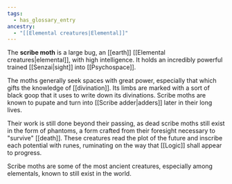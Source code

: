 ```yaml
---
tags:
  - has_glossary_entry
ancestry:
  - "[[Elemental creatures|Elemental]]"
---
```


The **scribe moth** is a large bug, an [[earth]] [[Elemental creatures|elemental]], with high intelligence. It holds an incredibly powerful trained [[Senzai|sight]] into [[Psychospace]]. 

The moths generally seek spaces with great power, especially that which gifts the knowledge of [[divination]]. Its limbs are marked with a sort of black goop that it uses to write down its divinations. Scribe moths are known to pupate and turn into [[Scribe adder|adders]] later in their long lives.

Their work is still done beyond their passing, as dead scribe moths still exist in the form of phantoms, a form crafted from their foresight necessary to "survive" [[death]]. These creatures read the plot of the future and inscribe each potential with runes, ruminating on the way that [[Logic]] shall appear to progress. 

Scribe moths are some of the most ancient creatures, especially among elementals, known to still exist in the world. 